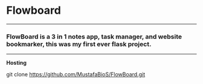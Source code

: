 **<h1>Flowboard</h1>**

---

### FlowBoard is a 3 in 1 notes app, task manager, and website bookmarker, this was my first ever flask project.

---

**Hosting**

git clone https://github.com/MustafaBioS/FlowBoard.git

